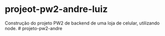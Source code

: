 # projeot-pw2-andre-luiz
Construção do projeto PW2 de backend de uma loja de celular, utilizando node.
#   p r o j e t o - p w 2 - a n d r e  
 